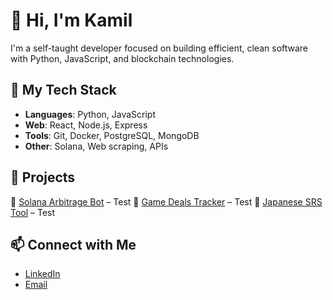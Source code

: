 # 👋 Hi, I'm Kamil

I'm a self-taught developer focused on building efficient, clean software with Python, JavaScript, and blockchain technologies.

## 💼 My Tech Stack
- **Languages**: Python, JavaScript
- **Web**: React, Node.js, Express
- **Tools**: Git, Docker, PostgreSQL, MongoDB
- **Other**: Solana, Web scraping, APIs

## 🚀 Projects
🔹 [Solana Arbitrage Bot](https://github.com/yourusername/solana-arbitrage-bot) – Test
🔹 [Game Deals Tracker](https://github.com/yourusername/game-deals-tracker) – Test
🔹 [Japanese SRS Tool](https://github.com/yourusername/srs-mockup) – Test

## 📫 Connect with Me
- [LinkedIn](https://linkedin.com/in/yourprofile)
- [Email](mailto:your@email.com)
